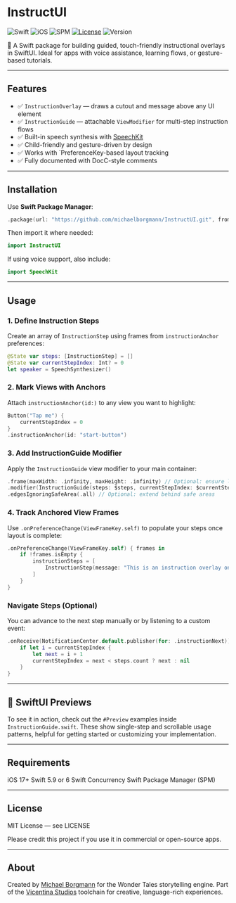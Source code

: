 # InstructUI

![Swift](https://img.shields.io/badge/Swift-5.9%20%7C%206.0-orange.svg?logo=swift)
![iOS](https://img.shields.io/badge/iOS-17%2B-blue.svg?logo=apple)
![SPM](https://img.shields.io/badge/SPM-compatible-brightgreen?logo=swift)
[![License](https://img.shields.io/badge/license-MIT-green.svg)](./LICENSE)
![Version](https://img.shields.io/github/v/tag/michaelborgmann/InstructUI?label=release)

🧭 A Swift package for building guided, touch-friendly instructional overlays in SwiftUI.
Ideal for apps with voice assistance, learning flows, or gesture-based tutorials.

---

## Features

- ✅ `InstructionOverlay` — draws a cutout and message above any UI element
- ✅ `InstructionGuide` — attachable `ViewModifier` for multi-step instruction flows
- ✅ Built-in speech synthesis with [SpeechKit](https://github.com/michaelborgmann/SpeechKit)
- ✅ Child-friendly and gesture-driven by design
- ✅ Works with `PreferenceKey-based layout tracking
- ✅ Fully documented with DocC-style comments

---

## Installation

Use **Swift Package Manager**:

```swift
.package(url: "https://github.com/michaelborgmann/InstructUI.git", from: "0.1.0")
```

Then import it where needed:

```swift
import InstructUI
```

If using voice support, also include:

```swift
import SpeechKit
```

---

## Usage

### 1. Define Instruction Steps

Create an array of `InstructionStep` using frames from `instructionAnchor` preferences:

```swift
@State var steps: [InstructionStep] = []
@State var currentStepIndex: Int? = 0
let speaker = SpeechSynthesizer()
```
### 2. Mark Views with Anchors

Attach `instructionAnchor(id:)` to any view you want to highlight:


```swift
Button("Tap me") {
    currentStepIndex = 0
}
.instructionAnchor(id: "start-button")
```

### 3. Add InstructionGuide Modifier

Apply the `InstructionGuide` view modifier to your main container:

```swift
.frame(maxWidth: .infinity, maxHeight: .infinity) // Optional: ensure layout fills the screen
.modifier(InstructionGuide(steps: $steps, currentStepIndex: $currentStepIndex, speaker: speaker))
.edgesIgnoringSafeArea(.all) // Optional: extend behind safe areas
```

### 4. Track Anchored View Frames

Use `.onPreferenceChange(ViewFrameKey.self)` to populate your steps once layout is complete:

```swift
.onPreferenceChange(ViewFrameKey.self) { frames in
    if !frames.isEmpty {
        instructionSteps = [
            InstructionStep(message: "This is an instruction overlay on top of a button", highlightFrame: frames["instruction-button"]!, isMessageBelow: true)
        ]
    }
}
```

### Navigate Steps (Optional)

You can advance to the next step manually or by listening to a custom event:

```swift
.onReceive(NotificationCenter.default.publisher(for: .instructionNext)) { _ in
    if let i = currentStepIndex {
        let next = i + 1
        currentStepIndex = next < steps.count ? next : nil
    }
}
```

---

## 🧪 SwiftUI Previews

To see it in action, check out the `#Preview` examples inside `InstructionGuide.swift`. These show single-step and scrollable usage patterns, helpful for getting started or customizing your implementation.

---

## Requirements

iOS 17+
Swift 5.9 or 6
Swift Concurrency
Swift Package Manager (SPM)

---

## License

MIT License — see LICENSE

Please credit this project if you use it in commercial or open-source apps.

---

## About

Created by [Michael Borgmann](https://github.com/michaelborgmann) for the Wonder Tales storytelling engine.
Part of the [Vicentina Studios](https://github.com/VicentinaStudios) toolchain for creative, language-rich experiences.
